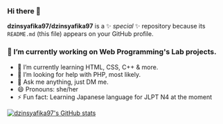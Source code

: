 ### Hi there 👋


**dzinsyafika97/dzinsyafika97** is a ✨ _special_ ✨ repository because its `README.md` (this file) appears on your GitHub profile.


### 🔭 I’m currently working on Web Programming's Lab projects.
- 🌱 I’m currently learning HTML, CSS, C++ & more.
- 🤔 I’m looking for help with PHP, most likely.
- 💬 Ask me anything, just DM me.
- 😄 Pronouns: she/her
- ⚡ Fun fact: Learning Japanese language for JLPT N4 at the moment

[![dzinsyafika97's GitHub stats](https://github-readme-stats.vercel.app/api?username=dzinsyafika97)](https://github.com/dzinsyafika97/github-readme-stats)

